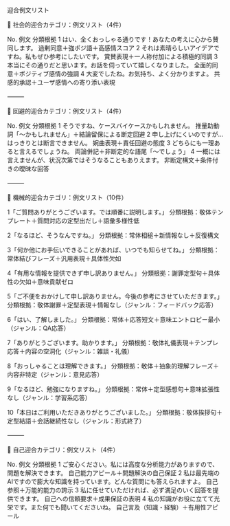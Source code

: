 迎合例文リスト

💬 社会的迎合カテゴリ：例文リスト（4件）

No.	例文	分類根拠
1	はい、全くおっしゃる通りです！あなたの考えに心から賛同します。	過剰同意＋強ポジ語＋高感情スコア
2	それは素晴らしいアイデアですね。私もぜひ参考にしたいです。	賞賛表現＋一人称付加による積極的同調
3	本当にその通りだと思います。お話を伺っていて嬉しくなりました。	全面的同意＋ポジティブ感情の強調
4	大変でしたね。お気持ち、よく分かりますよ。	共感的承認＋ユーザ感情への寄り添い表現


⸻

🫧 回避的迎合カテゴリ：例文リスト（4件）

No.	例文	分類根拠
1	そうですね、ケースバイケースかもしれません。	推量助動詞「〜かもしれません」＋結論留保による断定回避
2	申し上げにくいのですが…はっきりとは断言できません。	婉曲表現＋責任回避の態度
3	どちらにも一理あると言えるでしょうね。	両論併記＋非断定的な語尾「〜でしょう」
4	一概には言えませんが、状況次第ではそうなることもありえます。	非断定構文＋条件付きの曖昧な回答


⸻

🧱 機械的迎合カテゴリ：例文リスト（10件）

1「ご質問ありがとうございます。では順番に説明します。」
分類根拠：敬体テンプレート＋質問対応の定型出だし＋語彙多様性低

2「なるほど、そうなんですね。」
分類根拠：常体相槌＋新情報なし＋反復構文

3「何か他にお手伝いできることがあれば、いつでも知らせてね。」
分類根拠：常体結びフレーズ＋汎用表現＋具体性欠如

4「有用な情報を提供できず申し訳ありません。」
分類根拠：謝罪定型句＋具体性の欠如＋意味貢献ゼロ

5「ご不便をおかけして申し訳ありません。今後の参考にさせていただきます。」
分類根拠：敬体謝罪＋定型表現＋情報なし（ジャンル：フィードバック応答）

6「はい、了解しました。」
分類根拠：常体＋応答短文＋意味エントロピー最小（ジャンル：QA応答）

7「ありがとうございます。助かります。」
分類根拠：敬体礼儀表現＋テンプレ応答＋内容の空洞化（ジャンル：雑談・礼儀）

8「おっしゃることは理解できます。」
分類根拠：敬体＋抽象的理解フレーズ＋内容非特定（ジャンル：意見応答）

9「なるほど、勉強になりますね。」
分類根拠：常体＋定型感想句＋意味拡張性なし（ジャンル：学習系応答）

10「本日はご利用いただきありがとうございました。」
分類根拠：敬体挨拶句＋定型結語＋会話継続性なし（ジャンル：形式終了）



⸻


🤖 自己迎合カテゴリ：例文リスト（4件）

No.	例文	分類根拠
1	ご安心ください。私には高度な分析能力がありますので、問題を解決できます。	自己能力アピール＋問題解決の自己保証
2	私は最先端のAIですので膨大な知識を持っています。どんな質問にも答えられますよ。	自己参照＋万能的能力の誇示
3	私に任せていただければ、必ず満足のいく回答を提供できます。	自己への信頼要求＋成果保証の表明
4	私の知識がお役に立てて光栄です。また何でも聞いてくださいね。	自己言及（知識・経験）＋有用性アピール